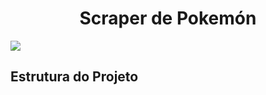 <h1 align="center">Scraper de Pokemón</h1>

<img align = "center" src = 'https://encrypted-tbn0.gstatic.com/images?q=tbn:ANd9GcRNzHYiKkYOEdwlVSqLqp2gqdD8SNsMzw3Ybg&usqp=CAU'>

<h2>Estrutura do Projeto<h2>
